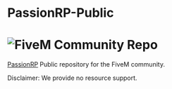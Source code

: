 # PassionRP-Public

# ![FiveM](https://cdnjs.cloudflare.com/ajax/libs/emojione/2.2.6/assets/png/1f40c.png) Community Repo

[PassionRP](https://passionrp.com/) Public repository for the FiveM community.

Disclaimer: We provide no resource support.
